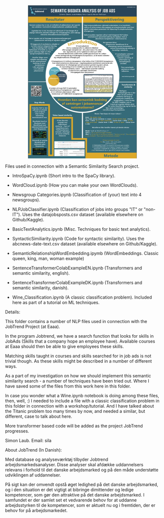 <p align="center">
  <img src="PosterSprogTeknologiVers1.JPG"  width=355" height="501" alt="Poster SprogTeknologisk Konference, KU 2022. " title="Poster SprogTeknologisk Konference, KU 2022.">
</p>

Files used in connection with a Semantic Similarity Search project.


- IntroSpaCy.ipynb 
(Short intro to the SpaCy library).

- WordCloud.ipynb 
(How you can make your own WordClouds).

- Newsgroup Categories.ipynb 
(Classification of (your) text into 4 newsgroups).

- NLPJobClassifier.ipynb
(Classification of jobs into groups "IT" or "non-IT").
Uses the datajobsposts.csv dataset
(available elsewhere on Github/Kaggle).

- BasicTextAnalytics.ipynb 
(Misc. Techniques for basic text analytics).

- SyntacticSimiliarity.ipynb 
(Code for syntactic similarity).
Uses the abcnews-date-text.csv dataset
(available elsewhere on Github/Kaggle).

- SemanticRelationshipWordEmbedding.ipymb
(WordEmbeddings. Classic queen, king, man, woman example)

- SentenceTransformerColabExampleEN.ipynb
(Transformers and semantic similarity, english).

- SentenceTransformerColabExampleDK.ipynb
(Transformers and semantic similarity, danish).

- Wine_Classification.ipynb 
(A classic classification problem). 
Included here as part of a tutorial on ML techniques.




Details:

This folder contains a number of NLP files used in connection with the JobTrend Project (at Eaaa).

In the program Jobtrend, we have a search function that looks for skills in JobAds
(Skills that a company hope an employee have). Available courses at Eaaa should then
be able to give employees these skills.

Matching skills taught in courses and skills searched for in job ads is not trivial though.
As these skills might be described in a number of different ways.

As a part of my investigation on how we should implement this semantic similarity search - a
number of techniques have been tried out. Where I have saved some of the files from this work
here in this folder.

In case you wonder what a Wine.ipynb notebook is doing among these files, then, well, :) 
I needed to include a file with a classic classification problem 
in this folder in connection with a workshop/tutorial. And I have talked about the Titanic
problem too many times by now, and needed a similar, but different, case to talk about here.

More transformer based code will be added as the project JobTrend progresses.

Simon Laub.
Email: sila

About JobTrend
(In Danish):

Med database og analyseværktøj tilbyder Jobtrend arbejdsmarkedsanalyser. 
Disse analyser skal afdække uddannelsers relevans i forhold til det 
danske arbejdsmarked og på den måde understøtte udviklingen af uddannelser.

På sigt kan der omvendt opstå øget ledighed på det danske arbejdsmarked, 
og i den situation er det vigtigt at bibringe dimittender og ledige kompetencer, 
som gør den attraktive på det danske arbejdsmarked. I samfundet er der samlet set et vedvarende
behov for at uddanne arbejdsstyrken til de kompetencer, som er aktuelt nu og i fremtiden, der er behov for på arbejdsmarkedet.


